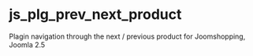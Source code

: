 # js_plg_prev_next_product
Plagin navigation through the next / previous product for Joomshopping, Joomla 2.5
